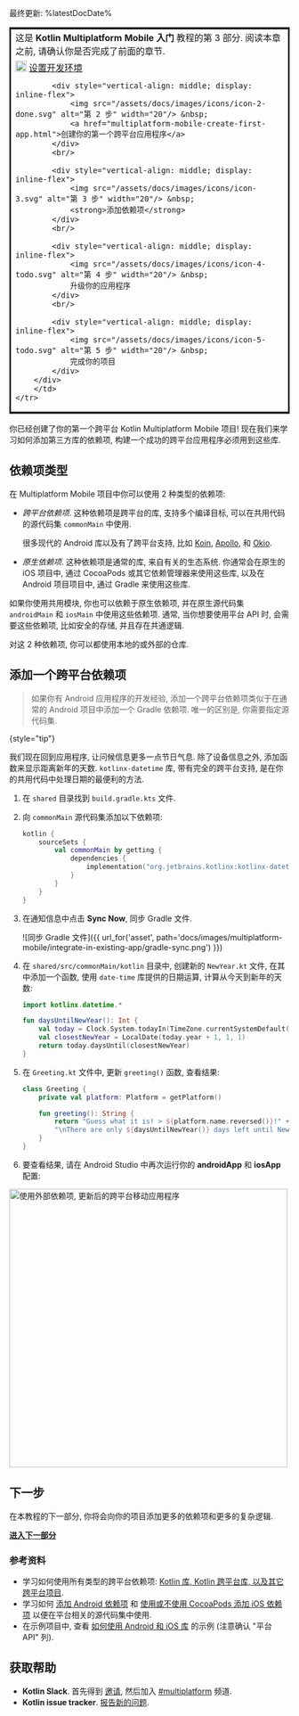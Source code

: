 [//]: # (title: 向你的项目添加依赖项)

最终更新: %latestDocDate%

<table style="border-style: solid; border-color: 252528">
    <tr style="border: none">
        <td>
            这是 <strong>Kotlin Multiplatform Mobile 入门</strong> 教程的第 3 部分.
            阅读本章之前, 请确认你是否完成了前面的章节.
        </td>
    </tr>
    <tr>
        <td>
        <div style="display: block">
            <div style="vertical-align: middle; display: inline-flex">
                <img src="/assets/docs/images/icons/icon-1-done.svg" alt="第 1 步" width="20"/> &nbsp;
                <a href="multiplatform-mobile-setup.html">设置开发环境</a>
            </div>
            <br/>

            <div style="vertical-align: middle; display: inline-flex">
                <img src="/assets/docs/images/icons/icon-2-done.svg" alt="第 2 步" width="20"/> &nbsp;
                <a href="multiplatform-mobile-create-first-app.html">创建你的第一个跨平台应用程序</a>
            </div>
            <br/>

            <div style="vertical-align: middle; display: inline-flex">
                <img src="/assets/docs/images/icons/icon-3.svg" alt="第 3 步" width="20"/> &nbsp;
                <strong>添加依赖项</strong>
            </div>
            <br/>

            <div style="vertical-align: middle; display: inline-flex">
                <img src="/assets/docs/images/icons/icon-4-todo.svg" alt="第 4 步" width="20"/> &nbsp;
                升级你的应用程序
            </div>
            <br/>

            <div style="vertical-align: middle; display: inline-flex">
                <img src="/assets/docs/images/icons/icon-5-todo.svg" alt="第 5 步" width="20"/> &nbsp;
                完成你的项目
            </div>
        </div>
        </td>
    </tr>
</table>

你已经创建了你的第一个跨平台 Kotlin Multiplatform Mobile 项目!
现在我们来学习如何添加第三方库的依赖项, 构建一个成功的跨平台应用程序必须用到这些库.

## 依赖项类型

在 Multiplatform Mobile 项目中你可以使用 2 种类型的依赖项:

* _跨平台依赖项_.
  这种依赖项是跨平台的库, 支持多个编译目标, 可以在共用代码的源代码集 `commonMain` 中使用.

  很多现代的 Android 库以及有了跨平台支持, 比如 [Koin](https://insert-koin.io/),
  [Apollo](https://www.apollographql.com/), 和 [Okio](https://square.github.io/okio/).
* _原生依赖项_.
  这种依赖项是通常的库, 来自有关的生态系统.
  你通常会在原生的 iOS 项目中, 通过 CocoaPods 或其它依赖管理器来使用这些库, 以及在 Android 项目项目中, 通过 Gradle 来使用这些库.

如果你使用共用模块, 你也可以依赖于原生依赖项, 并在原生源代码集 `androidMain` 和 `iosMain` 中使用这些依赖项.
通常, 当你想要使用平台 API 时, 会需要这些依赖项, 比如安全的存储, 并且存在共通逻辑.

对这 2 种依赖项, 你可以都使用本地的或外部的仓库.

## 添加一个跨平台依赖项

> 如果你有 Android 应用程序的开发经验, 添加一个跨平台依赖项类似于在通常的 Android 项目中添加一个 Gradle 依赖项.
> 唯一的区别是, 你需要指定源代码集.
>
{style="tip"}

我们现在回到应用程序, 让问候信息更多一点节日气息.
除了设备信息之外, 添加函数来显示距离新年的天数.
`kotlinx-datetime` 库, 带有完全的跨平台支持, 是在你的共用代码中处理日期的最便利的方法.

1. 在 `shared` 目录找到 `build.gradle.kts` 文件.
2. 向 `commonMain` 源代码集添加以下依赖项:

   ```kotlin
   kotlin {
       sourceSets {
           val commonMain by getting {
               dependencies {
                   implementation("org.jetbrains.kotlinx:kotlinx-datetime:0.4.0")
               }
           }
       }
   }
   ```

3. 在通知信息中点击 **Sync Now**, 同步 Gradle 文件.

   ![同步 Gradle 文件]({{ url_for('asset', path='docs/images/multiplatform-mobile/integrate-in-existing-app/gradle-sync.png') }})

4. 在 `shared/src/commonMain/kotlin` 目录中, 创建新的 `NewYear.kt` 文件,
   在其中添加一个函数, 使用 `date-time` 库提供的日期运算, 计算从今天到新年的天数:

   ```kotlin
   import kotlinx.datetime.*

   fun daysUntilNewYear(): Int {
       val today = Clock.System.todayIn(TimeZone.currentSystemDefault())
       val closestNewYear = LocalDate(today.year + 1, 1, 1)
       return today.daysUntil(closestNewYear)
   }
   ```

5. 在 `Greeting.kt` 文件中, 更新 `greeting()` 函数, 查看结果:

    ```kotlin
    class Greeting {
        private val platform: Platform = getPlatform()

        fun greeting(): String {
            return "Guess what it is! > ${platform.name.reversed()}!" +
            "\nThere are only ${daysUntilNewYear()} days left until New Year! 🎆"
        }
    }
    ```

6. 要查看结果, 请在 Android Studio 中再次运行你的 **androidApp** 和 **iosApp** 配置:

<img src="/assets/docs/images/multiplatform-mobile/create-first-app/first-multiplatform-project-3.png" alt="使用外部依赖项, 更新后的跨平台移动应用程序" width="500"/>

## 下一步

在本教程的下一部分, 你将会向你的项目添加更多的依赖项和更多的复杂逻辑.

**[进入下一部分](multiplatform-mobile-upgrade-app.html)**

### 参考资料

* 学习如何使用所有类型的跨平台依赖项:
  [Kotlin 库, Kotlin 跨平台库, 以及其它跨平台项目](../multiplatform/multiplatform-add-dependencies.html).
* 学习如何 [添加 Android 依赖项](multiplatform-mobile-android-dependencies.html)
  和 [使用或不使用 CocoaPods 添加 iOS 依赖项](multiplatform-mobile-ios-dependencies.html)
  以便在平台相关的源代码集中使用.
* 在示例项目中, 查看 [如何使用 Android 和 iOS 库](multiplatform-mobile-samples.html) 的示例
  (注意确认 "平台 API" 列).

## 获取帮助

* **Kotlin Slack**.
  首先得到 [邀请](https://surveys.jetbrains.com/s3/kotlin-slack-sign-up),
  然后加入 [#multiplatform](https://kotlinlang.slack.com/archives/C3PQML5NU) 频道.
* **Kotlin issue tracker**.
  [报告新的问题](https://youtrack.jetbrains.com/newIssue?project=KT).
